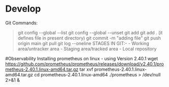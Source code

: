 # Develop
Git Commands:
> git config --global --list
> git config --global --unset
> git add <filename> 
> git add . (it defines file in present directory)
> git commit -m "adding file"
> git push origin main
> git pull
> git log --oneline
STAGES IN GIT:-
    - Working area/untracker area
    - Staging area/tracked area
    - Local repository

#Observability
Installing prometheus on linux - using Version 2.40.1
wget https://github.com/prometheus/prometheus/releases/download/v2.40.1/prometheus-2.40.1.linux-amd64.tar.gz
tar xvf prometheus-2.40.1.linux-amd64.tar.gz
cd prometheus-2.40.1.linux-amd64
./prometheus > /dev/null 2>&1 &
